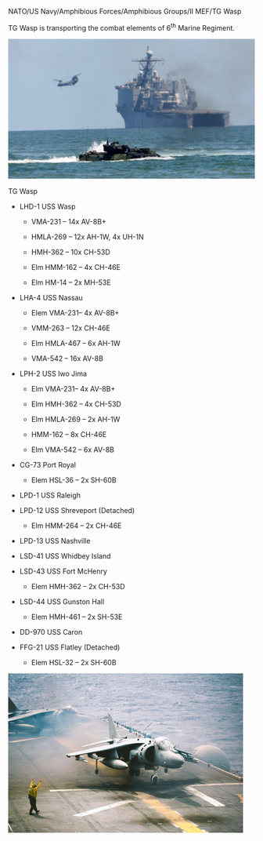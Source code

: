 NATO/US Navy/Amphibious Forces/Amphibious Groups/II MEF/TG Wasp

TG Wasp is transporting the combat elements of 6<sup>th</sup> Marine
Regiment.

![](/assets/images/nato/us/navy/amphibious/mef/wasp/image1.jpeg)

TG Wasp

  - LHD-1 USS Wasp
    
      - VMA-231 – 14x AV-8B+
    
      - HMLA-269 – 12x AH-1W, 4x UH-1N
    
      - HMH-362 – 10x CH-53D
    
      - Elm HMM-162 – 4x CH-46E
    
      - Elm HM-14 – 2x MH-53E

  - LHA-4 USS Nassau
    
      - Elem VMA-231– 4x AV-8B+
    
      - VMM-263 – 12x CH-46E
    
      - Elm HMLA-467 – 6x AH-1W
    
      - VMA-542 – 16x AV-8B

  - LPH-2 USS Iwo Jima
    
      - Elm VMA-231– 4x AV-8B+
    
      - Elm HMH-362 – 4x CH-53D
    
      - Elm HMLA-269 – 2x AH-1W
    
      - HMM-162 – 8x CH-46E
    
      - Elm VMA-542 – 6x AV-8B

  - CG-73 Port Royal
    
      - Elem HSL-36 – 2x SH-60B

  - LPD-1 USS Raleigh

  - LPD-12 USS Shreveport (Detached)
    
      - Elm HMM-264 – 2x CH-46E

  - LPD-13 USS Nashville

  - LSD-41 USS Whidbey Island

  - LSD-43 USS Fort McHenry
    
      - Elem HMH-362 – 2x CH-53D

  - LSD-44 USS Gunston Hall
    
      - Elem HMH-461 – 2x SH-53E

  - DD-970 USS Caron

  - FFG-21 USS Flatley (Detached)
    
      - Elem HSL-32 – 2x SH-60B

![](/assets/images/nato/us/navy/amphibious/mef/wasp/image2.jpg)
